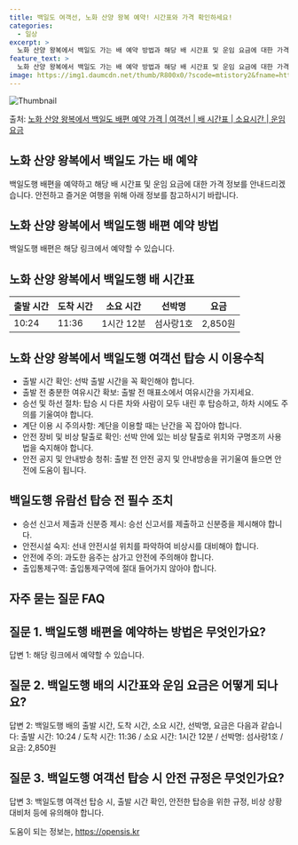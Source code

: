 ```yaml
---
title: 백일도 여객선, 노화 산양 왕복 예약! 시간표와 가격 확인하세요!
categories:
  - 일상
excerpt: >
  노화 산양 왕복에서 백일도 가는 배 예약 방법과 해당 배 시간표 및 운임 요금에 대한 가격 정보를 안내 드리겠습니다. 안전하고 재밋는 백일도행 여행을 위해 아래 정보 참고하시기 바랍니다. 백일도행 배편 예약하기 👈 클릭노화 산양 왕복에서 백일도행 배 시간표출발 시간도착 시간소요 시간선박명요금10:2411:361시간 12분섬사랑1호2,850원백일도행 배편 예약하기 👈 클릭노화 산양 왕복에서 백일도행 여객선 탑승 시 이용수칙노화 산양 왕복에서 백일도행 배를 이용할 때 반드시 지켜야 할 안전수칙을 소개합니다. 1. 출항 시간 확인 선박 출항 시간을 꼭 확인해야 합니다. 노화 산양 왕복 배 출항 시간을 미리 파악하고 지각을 방지하세요. 2. 출항 전 충분한 여유시간 확보 선박이 출항할 때 혼잡을 피하기 위해 출..
feature_text: >
  노화 산양 왕복에서 백일도 가는 배 예약 방법과 해당 배 시간표 및 운임 요금에 대한 가격 정보를 안내 드리겠습니다. 안전하고 재밋는 백일도행 여행을 위해 아래 정보 참고하시기 바랍니다. 백일도행 배편 예약하기 👈 클릭노화 산양 왕복에서 백일도행 배 시간표출발 시간도착 시간소요 시간선박명요금10:2411:361시간 12분섬사랑1호2,850원백일도행 배편 예약하기 👈 클릭노화 산양 왕복에서 백일도행 여객선 탑승 시 이용수칙노화 산양 왕복에서 백일도행 배를 이용할 때 반드시 지켜야 할 안전수칙을 소개합니다. 1. 출항 시간 확인 선박 출항 시간을 꼭 확인해야 합니다. 노화 산양 왕복 배 출항 시간을 미리 파악하고 지각을 방지하세요. 2. 출항 전 충분한 여유시간 확보 선박이 출항할 때 혼잡을 피하기 위해 출..
image: https://img1.daumcdn.net/thumb/R800x0/?scode=mtistory2&fname=https%3A%2F%2Fblog.kakaocdn.net%2Fdn%2F14s2i%2FbtsHCtlZVbU%2FVP7qkUnAdpfTSK8QljDA90%2Fimg.webp
---
```


![Thumbnail](https://img1.daumcdn.net/thumb/R800x0/?scode=mtistory2&fname=https%3A%2F%2Fblog.kakaocdn.net%2Fdn%2F14s2i%2FbtsHCtlZVbU%2FVP7qkUnAdpfTSK8QljDA90%2Fimg.webp)

<p>출처: <a href="https://opensis.kr/entry/%EB%85%B8%ED%99%94-%EC%82%B0%EC%96%91-%EC%99%95%EB%B3%B5%EC%97%90%EC%84%9C-%EB%B0%B1%EC%9D%BC%EB%8F%84-%EB%B0%B0%ED%8E%B8-%EC%98%88%EC%95%BD-%EA%B0%80%EA%B2%A9-%EC%97%AC%EA%B0%9D%EC%84%A0-%EB%B0%B0-%EC%8B%9C%EA%B0%84%ED%91%9C-%EC%86%8C%EC%9A%94%EC%8B%9C%EA%B0%84-%EC%9A%B4%EC%9E%84-%EC%9A%94%EA%B8%88" rel="dofollow">노화 산양 왕복에서 백일도 배편 예약 가격 | 여객선 | 배 시간표 | 소요시간 | 운임 요금</a> </p>

## 노화 산양 왕복에서 백일도 가는 배 예약

백일도행 배편을 예약하고 해당 배 시간표 및 운임 요금에 대한 가격 정보를 안내드리겠습니다. 안전하고 즐거운 여행을 위해 아래 정보를
참고하시기 바랍니다.

## 노화 산양 왕복에서 백일도행 배편 예약 방법

백일도행 배편은 해당 링크에서 예약할 수 있습니다.

## 노화 산양 왕복에서 백일도행 배 시간표

**출발 시간** | **도착 시간** | **소요 시간** | **선박명** | **요금**  
---|---|---|---|---  
10:24 | 11:36 | 1시간 12분 | 섬사랑1호 | 2,850원  
  
## 노화 산양 왕복에서 백일도행 여객선 탑승 시 이용수칙

  * 출발 시간 확인: 선박 출발 시간을 꼭 확인해야 합니다.
  * 출발 전 충분한 여유시간 확보: 출발 전 매표소에서 여유시간을 가지세요.
  * 승선 및 하선 절차: 탑승 시 다른 차와 사람이 모두 내린 후 탑승하고, 하차 시에도 주의를 기울여야 합니다.
  * 계단 이용 시 주의사항: 계단을 이용할 때는 난간을 꼭 잡아야 합니다.
  * 안전 장비 및 비상 탈출로 확인: 선박 안에 있는 비상 탈출로 위치와 구명조끼 사용법을 숙지해야 합니다.
  * 안전 공지 및 안내방송 청취: 출발 전 안전 공지 및 안내방송을 귀기울여 들으면 안전에 도움이 됩니다.

## 백일도행 유람선 탑승 전 필수 조치

  * 승선 신고서 제출과 신분증 제시: 승선 신고서를 제출하고 신분증을 제시해야 합니다.
  * 안전시설 숙지: 선내 안전시설 위치를 파악하여 비상시를 대비해야 합니다.
  * 안전에 주의: 과도한 음주는 삼가고 안전에 주의해야 합니다.
  * 출입통제구역: 출입통제구역에 절대 들어가지 않아야 합니다.

## 자주 묻는 질문 FAQ

## 질문 1. 백일도행 배편을 예약하는 방법은 무엇인가요?

답변 1: 해당 링크에서 예약할 수 있습니다.

## 질문 2. 백일도행 배의 시간표와 운임 요금은 어떻게 되나요?

답변 2: 백일도행 배의 출발 시간, 도착 시간, 소요 시간, 선박명, 요금은 다음과 같습니다: 출발 시간: 10:24 / 도착 시간:
11:36 / 소요 시간: 1시간 12분 / 선박명: 섬사랑1호 / 요금: 2,850원

## 질문 3. 백일도행 여객선 탑승 시 안전 규정은 무엇인가요?

답변 3: 백일도행 여객선 탑승 시, 출발 시간 확인, 안전한 탑승을 위한 규정, 비상 상황 대비처 등에 유의해야 합니다.



 

도움이 되는 정보는, <a href="https://opensis.kr" rel="dofollow">https://opensis.kr</a>


